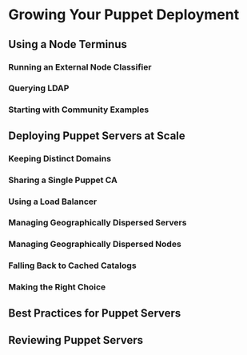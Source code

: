 # Growing Your Puppet Deployment

## Using a Node Terminus

### Running an External Node Classifier

### Querying LDAP

### Starting with Community Examples

## Deploying Puppet Servers at Scale

### Keeping Distinct Domains

### Sharing a Single Puppet CA

### Using a Load Balancer

### Managing Geographically Dispersed Servers

### Managing Geographically Dispersed Nodes

### Falling Back to Cached Catalogs

### Making the Right Choice

## Best Practices for Puppet Servers

## Reviewing Puppet Servers